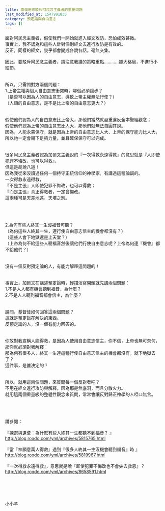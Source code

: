 ```yaml
---
title: 兩個用來駁斥阿民念主義者的重要問題
last_modified_at: 1547991835
category: 預定論與自由意志
tags: []
---
```


面對阿民念主義者，假使我們一開始就進入經文攻防，恐怕成效甚微。<br>事實上，我不認為和這些人針對個別經文去進行攻防是有效的。<br>反正，同樣的經文，幾乎都會變成各說各話，毫無交集。<br><!--more--> <br>因此，要駁斥阿民念主義者，請注意我講的策略重點…………抓大格局，不進行小細節。<br> <br><br>所以，只需問對方兩個問題：<br>1.上帝主權與個人自由意志衝突時，哪個必須讓步？<br>（是否可以因為人的自由意志，導致上帝主權無法行使？）<br>（人類的自由意志，是不是比上帝的自由意志更大？）<br> <br><br>假使他們認為人的自由意志比上帝大，那他們當然就嚴重違反全本聖經觀念；<br>假使他們認為上帝的自由意志比人大，那他們就無法自圓其說。<br>因為，人能永蒙保守，就是因為上帝的自由意志比人大、上帝的保守能力比人大，<br>所以祂一定會賜下足夠力量，並且確保保守可以完成。<br> <br><br>很多阿民念主義者認為加爾文主義說的『一次得救永遠得救』的意思就是『人即使犯罪不悔改，也可以得救』，<br>但這是胡說八道！<br>因為我從來沒讀過任何一個持守正統信仰的神學家，有講過這種論調的。<br>一次得救永遠得救，<br>『不是主張』人即使犯罪不悔改，也可以得救；<br>『而是主張』真正得救者，一定會悔改。<br>這兩種可是天差地遠、天壤之別。<br> <br><br><br><br>2.為何有些人終其一生沒福音可聽？<br>（為何這些人終其一生，連行使自由意志信主的機會都沒有？）<br>（這些人會下地獄還是上天堂？）<br>（上帝為何不給這些人聽福音然後讓他們行使自由意志呢？上帝為何連『機會』都不給他們？）<br> <br><br>沒有一個反對預定論的人，有能力解釋這問題的！<br> <br><br>事實上，加爾文在講述預定論時，輕描淡寫開頭就先講兩個問題：<br>1.不是人人都有機會聽到福音，為什麼？<br>2.不是人人聽到福音都會信主，為什麼？<br> <br><br>請問，基督徒如何回答這兩個問題？<br>這就是預定論在解決的東西。<br>反預定論的人，沒一個有能力回答的。<br> <br><br>你敢對我宣稱人能得救，是因為人使用自由意志信主，你不信，上帝也無可奈何，<br>那你就必須對我解釋：<br>那為何有很多人，終其一生連這種行使自由意志信主的機會都沒有，就下地獄去了？<br>這件事，是誰決定的？<br> <br> <br>所以，就用這兩個問題，來質問每一個反對者吧？<br>不用在經文進行攻防與解釋，因為那是無底洞，而且分散火力。<br>就用這兩個重量級的整體性觀念來質問，常常會讓反對歸正神學的人啞口無言。<br> <br> <br><br><br>請參閱：<br> <br>『揀選與遺棄：為什麼有些人終其一生都聽不到福音？ 』<br>http://blog.roodo.com/yml/archives/5815765.html<br> <br>『當『神願意萬人得救』遇到『很多人終其一生沒機會聽到福音』時 』<br>http://blog.roodo.com/yml/archives/5819967.html<br> <br>『一次得救永遠得救』，意思就是說『即使犯罪不悔改也不會失去救恩』？ <br>http://blog.roodo.com/yml/archives/8658591.html<br> <br><br><br><br><br>小小羊<br><br><br><br><br><br>

